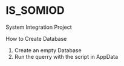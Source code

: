 # IS_SOMIOD

System Integration Project


How to Create Database 

1. Create an empty Database
2. Run the querry with the script in AppData


